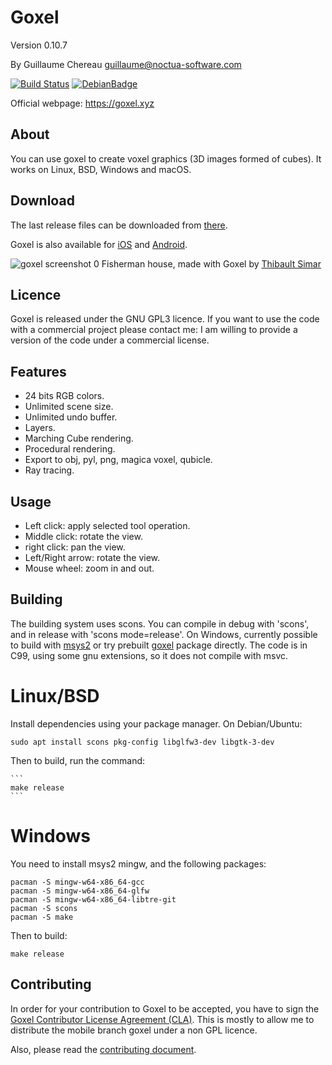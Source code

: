 
Goxel
=====

Version 0.10.7

By Guillaume Chereau <guillaume@noctua-software.com>

[![Build Status](
    https://travis-ci.org/guillaumechereau/goxel.svg?branch=master)](
    https://travis-ci.org/guillaumechereau/goxel)
[![DebianBadge](https://badges.debian.net/badges/debian/unstable/goxel/version.svg)](https://packages.debian.org/unstable/goxel)

Official webpage: https://goxel.xyz

About
-----

You can use goxel to create voxel graphics (3D images formed of cubes).  It
works on Linux, BSD, Windows and macOS.


Download
--------

The last release files can be downloaded from [there](
https://github.com/guillaumechereau/goxel/releases/latest).

Goxel is also available for [iOS](
https://itunes.apple.com/us/app/goxel-3d-voxel-editor/id1259097826) and
[Android](
https://play.google.com/store/apps/details?id=com.noctuasoftware.goxel).


![goxel screenshot 0](https://goxel.xyz/gallery/thibault-fisherman-house.jpg)
Fisherman house, made with Goxel by
[Thibault Simar](https://www.artstation.com/exm)


Licence
-------

Goxel is released under the GNU GPL3 licence.  If you want to use the code
with a commercial project please contact me: I am willing to provide a
version of the code under a commercial license.


Features
--------

- 24 bits RGB colors.
- Unlimited scene size.
- Unlimited undo buffer.
- Layers.
- Marching Cube rendering.
- Procedural rendering.
- Export to obj, pyl, png, magica voxel, qubicle.
- Ray tracing.


Usage
-----

- Left click: apply selected tool operation.
- Middle click: rotate the view.
- right click: pan the view.
- Left/Right arrow: rotate the view.
- Mouse wheel: zoom in and out.


Building
--------

The building system uses scons.  You can compile in debug with 'scons', and in
release with 'scons mode=release'.  On Windows, currently possible to build
with [msys2](https://www.msys2.org/) or try prebuilt
[goxel](https://packages.msys2.org/base/mingw-w64-goxel) package directly.
The code is in C99, using some gnu extensions, so it does not compile
with msvc.

# Linux/BSD

Install dependencies using your package manager.  On Debian/Ubuntu:

```
sudo apt install scons pkg-config libglfw3-dev libgtk-3-dev
```

Then to build, run the command:

    ```
    make release
    ```
# Windows

You need to install msys2 mingw, and the following packages:

    pacman -S mingw-w64-x86_64-gcc
    pacman -S mingw-w64-x86_64-glfw
    pacman -S mingw-w64-x86_64-libtre-git
    pacman -S scons
    pacman -S make

Then to build:

    make release


Contributing
------------

In order for your contribution to Goxel to be accepted, you have to sign the
[Goxel Contributor License Agreement (CLA)](doc/cla/sign-cla.md).  This is
mostly to allow me to distribute the mobile branch goxel under a non GPL
licence.

Also, please read the [contributing document](CONTRIBUTING.md).
